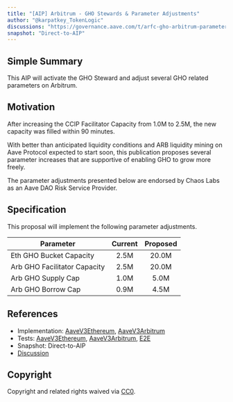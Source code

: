 ```yaml
---
title: "[AIP] Arbitrum - GHO Stewards & Parameter Adjustments"
author: "@karpatkey_TokenLogic"
discussions: "https://governance.aave.com/t/arfc-gho-arbitrum-parameter-adjustments/18386"
snapshot: "Direct-to-AIP"
---
```


## Simple Summary

This AIP will activate the GHO Steward and adjust several GHO related parameters on Arbitrum.

## Motivation

After increasing the CCIP Facilitator Capacity from 1.0M to 2.5M, the new capacity was filled within 90 minutes.

With better than anticipated liquidity conditions and ARB liquidity mining on Aave Protocol expected to start soon, this publication proposes several parameter increases that are supportive of enabling GHO to grow more freely.

The parameter adjustments presented below are endorsed by Chaos Labs as an Aave DAO Risk Service Provider.

## Specification

This proposal will implement the following parameter adjustments.

| Parameter                    | Current | Proposed |
| ---------------------------- | :-----: | :------: |
| Eth GHO Bucket Capacity      |  2.5M   |  20.0M   |
| Arb GHO Facilitator Capacity |  2.5M   |  20.0M   |
| Arb GHO Supply Cap           |  1.0M   |   5.0M   |
| Arb GHO Borrow Cap           |  0.9M   |   4.5M   |

## References

- Implementation: [AaveV3Ethereum](https://github.com/bgd-labs/aave-proposals-v3/blob/main/src/20240722_Multi_IncreaseGHOFacilitatorCapacity/AaveV3Ethereum_IncreaseGHOFacilitatorCapacity_20240722.sol), [AaveV3Arbitrum](https://github.com/bgd-labs/aave-proposals-v3/blob/main/src/20240722_Multi_IncreaseGHOFacilitatorCapacity/AaveV3Arbitrum_IncreaseGHOFacilitatorCapacity_20240722.sol)
- Tests: [AaveV3Ethereum](https://github.com/bgd-labs/aave-proposals-v3/blob/main/src/20240722_Multi_IncreaseGHOFacilitatorCapacity/AaveV3Ethereum_IncreaseGHOFacilitatorCapacity_20240722.t.sol), [AaveV3Arbitrum](https://github.com/bgd-labs/aave-proposals-v3/blob/main/src/20240722_Multi_IncreaseGHOFacilitatorCapacity/AaveV3Arbitrum_IncreaseGHOFacilitatorCapacity_20240722.t.sol), [E2E](https://github.com/bgd-labs/aave-proposals-v3/blob/main/src/20240722_Multi_IncreaseGHOFacilitatorCapacity/AaveV3E2e_IncreaseGHOFacilitatorCapacity_20240722.t.sol)
- Snapshot: Direct-to-AIP
- [Discussion](https://governance.aave.com/t/arfc-gho-arbitrum-parameter-adjustments/18386)

## Copyright

Copyright and related rights waived via [CC0](https://creativecommons.org/publicdomain/zero/1.0/).
